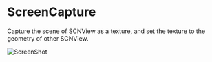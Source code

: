 # ScreenCapture

Capture the scene of SCNView as a texture, and set the texture to the geometry of other SCNView.

![ScreenShot](ss.png)